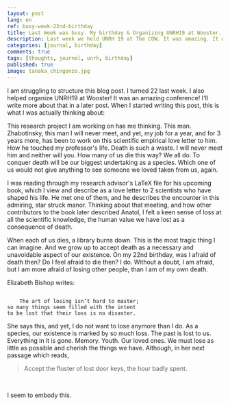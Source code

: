 ```yaml
---
layout: post
lang: en
ref: busy-week-22nd-birthday
title: Last Week was busy. My birthday & Organizing UNRH19 at Wooster. 
description: Last week we held UNRH 19 at The COW. It was amazing. It was also my birthday. There also wasn't a lot of sleep this weekend. Here are some of the things that happened.
categories: [journal, birthday]
comments: true
tags: [thoughts, journal, unrh, birthday]
published: true
image: tanaka_chingonzo.jpg
---
```


I am struggling to structure this blog post. I turned 22 last week. I also helped organize UNRH19 at Wooster! It was an amazing conference! I'll write more about that in a later post. When I started writing this post, this is what I was actually thinking about:

This research project I am working on has me thinking. This man. Zhabotinsky, this man I will never meet, and yet, my job for a year, and for 3 years more, has been to work on this scientific empirical love letter to him. How he touched my professor's life. Death is such a waste. I will never meet him and neither will you. How many of us die this way? We all do. To conquer death will be our biggest undertaking as a species. Which one of us would not give anything to see someone we loved taken from us, again.

I was reading through my research advisor's LaTeX file for his upcoming book, which I view and describe as a love letter to 2 scientists who have shaped his life. He met one of them, and he describes the encounter in this admiring, star struck manor. Thinking about that meeting, and how other contributors to the book later described Anatol, I felt a keen sense of loss at all the scientific knowledge, the human value we have lost as a consequence of death.

When each of us dies, a library burns down. This is the most tragic thing I can imagine. And we grow up to accept death as a necessary and unavoidable aspect of our existence. On my 22nd birthday, was I afraid of death then? Do I feel afraid to die then? I do. Without a doubt, I am afraid, but I am more afraid of losing other people, than I am of my own death.

Elizabeth Bishop writes:

<code>
	The art of losing isn’t hard to master;
so many things seem filled with the intent
to be lost that their loss is no disaster.
</code>

She says this, and yet, I do not want to lose anymore than I do. As a species, our existence is marked by so much loss. The past is lost to us. Everything in it is gone. Memory. Youth. Our loved ones. We must lose as little as possible and cherish the things we have. Although, in her next passage which reads, 

<blockquote> Accept the fluster
of lost door keys, the hour badly spent.
</blockquote><br>

I seem to embody this.